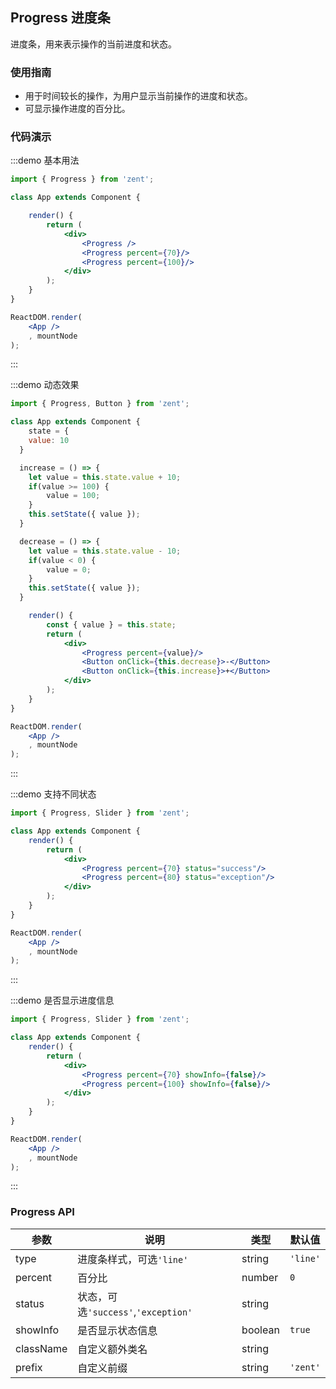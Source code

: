 ## Progress 进度条

进度条，用来表示操作的当前进度和状态。

### 使用指南

-  用于时间较长的操作，为用户显示当前操作的进度和状态。
-  可显示操作进度的百分比。

### 代码演示
:::demo 基本用法
```jsx
import { Progress } from 'zent';

class App extends Component {

	render() {
		return (
			<div>
				<Progress />
				<Progress percent={70}/>
				<Progress percent={100}/>
			</div>
		);
	}
}

ReactDOM.render(
	<App />
	, mountNode
);
```
:::

:::demo 动态效果
```jsx
import { Progress, Button } from 'zent';

class App extends Component {
	state = {
    value: 10
  }

  increase = () => {
  	let value = this.state.value + 10;
  	if(value >= 100) {
  		value = 100;
  	}
    this.setState({ value });
  }

  decrease = () => {
  	let value = this.state.value - 10;
  	if(value < 0) {
  		value = 0;
  	}
    this.setState({ value });
  }

	render() {
		const { value } = this.state;
		return (
			<div>
				<Progress percent={value}/>
				<Button onClick={this.decrease}>-</Button>
				<Button onClick={this.increase}>+</Button>
			</div>
		);
	}
}

ReactDOM.render(
	<App />
	, mountNode
);
```
:::

:::demo 支持不同状态
```jsx
import { Progress, Slider } from 'zent';

class App extends Component {
	render() {
		return (
			<div>
				<Progress percent={70} status="success"/>
				<Progress percent={80} status="exception"/>
			</div>
		);
	}
}

ReactDOM.render(
	<App />
	, mountNode
);
```
:::

:::demo 是否显示进度信息
```jsx
import { Progress, Slider } from 'zent';

class App extends Component {
	render() {
		return (
			<div>
				<Progress percent={70} showInfo={false}/>
				<Progress percent={100} showInfo={false}/>
			</div>
		);
	}
}

ReactDOM.render(
	<App />
	, mountNode
);
```
:::

### Progress API

| 参数           | 说明                | 类型             | 默认值                 |
| ------------ | ----------------- | -------------- | ------------------- |
| type | 进度条样式，可选`'line'` | string | `'line'` |
| percent | 百分比 | number     | `0` |
| status | 状态，可选`'success'`,`'exception'` | string|  |
| showInfo | 是否显示状态信息 | boolean | `true`  |
| className    | 自定义额外类名           | string         |                     |
| prefix       | 自定义前缀             | string         | `'zent'`            |


<style>
.zent-progress {
	margin-bottom: 10px;
}
</style>
